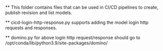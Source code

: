 ** This folder contains files that can be used in CI/CD pipelines to create, publish revision and list models. 

** cicd-login-http-response.py supports adding the model login http requests and responses.

** domino.py for above login http request/response should go to /opt/conda/lib/python3.9/site-packages/domino/
